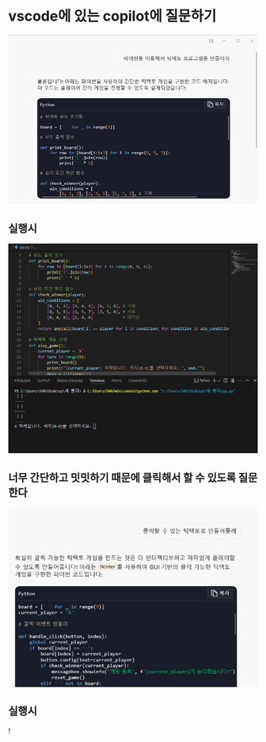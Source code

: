 # vscode에 있는 copilot에 질문하기

![이미지 설명](image/1.PNG)

## 실행시

![이미지 설명](image/3.PNG)

## 너무 간단하고 밋밋하기 때문에 클릭해서 할 수 있도록 질문한다

![이미지 설명](image/2.PNG)

## 실행시

!

